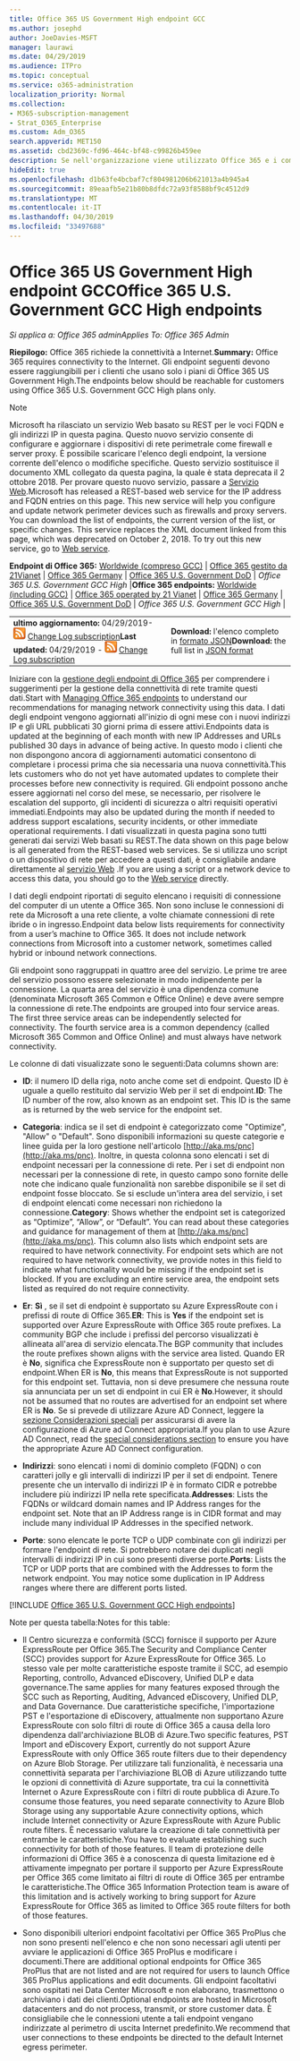```yaml
---
title: Office 365 US Government High endpoint GCC
ms.author: josephd
author: JoeDavies-MSFT
manager: laurawi
ms.date: 04/29/2019
ms.audience: ITPro
ms.topic: conceptual
ms.service: o365-administration
localization_priority: Normal
ms.collection:
- M365-subscription-management
- Strat_O365_Enterprise
ms.custom: Adm_O365
search.appverid: MET150
ms.assetid: cbd2369c-fd96-464c-bf48-c99826b459ee
description: Se nell'organizzazione viene utilizzato Office 365 e i computer della rete vengono limitati dalla connessione a Internet, di seguito sono elencati gli endpoint (FQDN, porte, URL, IPv4 e gli intervalli di indirizzi IPv6) che devono essere inclusi negli elenchi in uscita consentiti per garantire la i computer possono utilizzare correttamente Office 365.
hideEdit: true
ms.openlocfilehash: d1b63fe4bcbaf7cf804981206b621013a4b945a4
ms.sourcegitcommit: 89eaafb5e21b80b8dfdc72a93f8588bf9c4512d9
ms.translationtype: MT
ms.contentlocale: it-IT
ms.lasthandoff: 04/30/2019
ms.locfileid: "33497688"
---
```

# <a name="office-365-us-government-gcc-high-endpoints"></a><span data-ttu-id="28e7d-103">Office 365 US Government High endpoint GCC</span><span class="sxs-lookup"><span data-stu-id="28e7d-103">Office 365 U.S. Government GCC High endpoints</span></span>

 <span data-ttu-id="28e7d-104">*Si applica a: Office 365 admin*</span><span class="sxs-lookup"><span data-stu-id="28e7d-104">*Applies To: Office 365 Admin*</span></span>

<span data-ttu-id="28e7d-105">**Riepilogo:** Office 365 richiede la connettività a Internet.</span><span class="sxs-lookup"><span data-stu-id="28e7d-105">**Summary:** Office 365 requires connectivity to the Internet.</span></span> <span data-ttu-id="28e7d-106">Gli endpoint seguenti devono essere raggiungibili per i clienti che usano solo i piani di Office 365 US Government High.</span><span class="sxs-lookup"><span data-stu-id="28e7d-106">The endpoints below should be reachable for customers using Office 365 U.S. Government GCC High plans only.</span></span>
  
> [!NOTE]
> <span data-ttu-id="28e7d-p102">Microsoft ha rilasciato un servizio Web basato su REST per le voci FQDN e gli indirizzi IP in questa pagina. Questo nuovo servizio consente di configurare e aggiornare i dispositivi di rete perimetrale come firewall e server proxy. È possibile scaricare l'elenco degli endpoint, la versione corrente dell'elenco o modifiche specifiche. Questo servizio sostituisce il documento XML collegato da questa pagina, la quale è stata deprecata il 2 ottobre 2018. Per provare questo nuovo servizio, passare a [Servizio Web](office-365-ip-web-service.md).</span><span class="sxs-lookup"><span data-stu-id="28e7d-p102">Microsoft has released a REST-based web service for the IP address and FQDN entries on this page. This new service will help you configure and update network perimeter devices such as firewalls and proxy servers. You can download the list of endpoints, the current version of the list, or specific changes. This service replaces the XML document linked from this page, which was deprecated on October 2, 2018. To try out this new service, go to [Web service](office-365-ip-web-service.md).</span></span>
  
 <span data-ttu-id="28e7d-112">**Endpoint di Office 365:** [Worldwide (compreso GCC)](urls-and-ip-address-ranges.md) | [Office 365 gestito da 21Vianet](urls-and-ip-address-ranges-21vianet.md)  | [Office 365 Germany](office-365-germany-endpoints.md)  | [Office 365 U.S. Government DoD](office-365-u-s-government-dod-endpoints.md) | *Office 365 U.S. Government GCC High* |</span><span class="sxs-lookup"><span data-stu-id="28e7d-112">**Office 365 endpoints:** [Worldwide (including GCC)](urls-and-ip-address-ranges.md) | [Office 365 operated by 21 Vianet](urls-and-ip-address-ranges-21vianet.md)  | [Office 365 Germany](office-365-germany-endpoints.md)  | [Office 365 U.S. Government DoD](office-365-u-s-government-dod-endpoints.md) | *Office 365 U.S. Government GCC High* |</span></span>
  
|||
|:-----|:-----|
|<span data-ttu-id="28e7d-113">**ultimo aggiornamento:** 04/29/2019- ![RSS](media/5dc6bb29-25db-4f44-9580-77c735492c4b.png) [Change Log subscription](https://endpoints.office.com/version/USGOVGCCHigh?allversions=true&format=rss&clientrequestid=b10c5ed1-bad1-445f-b386-b919946339a7)</span><span class="sxs-lookup"><span data-stu-id="28e7d-113">**Last updated:** 04/29/2019 - ![RSS](media/5dc6bb29-25db-4f44-9580-77c735492c4b.png) [Change Log subscription](https://endpoints.office.com/version/USGOVGCCHigh?allversions=true&format=rss&clientrequestid=b10c5ed1-bad1-445f-b386-b919946339a7)</span></span> <br/> |<span data-ttu-id="28e7d-114">**Download:** l'elenco completo in [formato JSON](https://endpoints.office.com/endpoints/USGOVGCCHigh?clientrequestid=b10c5ed1-bad1-445f-b386-b919946339a7)</span><span class="sxs-lookup"><span data-stu-id="28e7d-114">**Download:** the full list in [JSON format](https://endpoints.office.com/endpoints/USGOVGCCHigh?clientrequestid=b10c5ed1-bad1-445f-b386-b919946339a7)</span></span> <br/> |
   
 <span data-ttu-id="28e7d-115">Iniziare con la [gestione degli endpoint di Office 365](managing-office-365-endpoints.md) per comprendere i suggerimenti per la gestione della connettività di rete tramite questi dati.</span><span class="sxs-lookup"><span data-stu-id="28e7d-115">Start with [Managing Office 365 endpoints](managing-office-365-endpoints.md) to understand our recommendations for managing network connectivity using this data.</span></span> <span data-ttu-id="28e7d-116">I dati degli endpoint vengono aggiornati all'inizio di ogni mese con i nuovi indirizzi IP e gli URL pubblicati 30 giorni prima di essere attivi.</span><span class="sxs-lookup"><span data-stu-id="28e7d-116">Endpoints data is updated at the beginning of each month with new IP Addresses and URLs published 30 days in advance of being active.</span></span> <span data-ttu-id="28e7d-117">In questo modo i clienti che non dispongono ancora di aggiornamenti automatici consentono di completare i processi prima che sia necessaria una nuova connettività.</span><span class="sxs-lookup"><span data-stu-id="28e7d-117">This lets customers who do not yet have automated updates to complete their processes before new connectivity is required.</span></span> <span data-ttu-id="28e7d-118">Gli endpoint possono anche essere aggiornati nel corso del mese, se necessario, per risolvere le escalation del supporto, gli incidenti di sicurezza o altri requisiti operativi immediati.</span><span class="sxs-lookup"><span data-stu-id="28e7d-118">Endpoints may also be updated during the month if needed to address support escalations, security incidents, or other immediate operational requirements.</span></span> <span data-ttu-id="28e7d-119">I dati visualizzati in questa pagina sono tutti generati dai servizi Web basati su REST.</span><span class="sxs-lookup"><span data-stu-id="28e7d-119">The data shown on this page below is all generated from the REST-based web services.</span></span> <span data-ttu-id="28e7d-120">Se si utilizza uno script o un dispositivo di rete per accedere a questi dati, è consigliabile andare direttamente al [servizio Web](office-365-ip-web-service.md) .</span><span class="sxs-lookup"><span data-stu-id="28e7d-120">If you are using a script or a network device to access this data, you should go to the [Web service](office-365-ip-web-service.md) directly.</span></span>

<span data-ttu-id="28e7d-p104">I dati degli endpoint riportati di seguito elencano i requisiti di connessione del computer di un utente a Office 365. Non sono incluse le connessioni di rete da Microsoft a una rete cliente, a volte chiamate connessioni di rete ibride o in ingresso.</span><span class="sxs-lookup"><span data-stu-id="28e7d-p104">Endpoint data below lists requirements for connectivity from a user’s machine to Office 365. It does not include network connections from Microsoft into a customer network, sometimes called hybrid or inbound network connections.</span></span>

<span data-ttu-id="28e7d-p105">Gli endpoint sono raggruppati in quattro aree del servizio. Le prime tre aree del servizio possono essere selezionate in modo indipendente per la connessione. La quarta area del servizio è una dipendenza comune (denominata Microsoft 365 Common e Office Online) e deve avere sempre la connessione di rete.</span><span class="sxs-lookup"><span data-stu-id="28e7d-p105">The endpoints are grouped into four service areas. The first three service areas can be independently selected for connectivity. The fourth service area is a common dependency (called Microsoft 365 Common and Office Online) and must always have network connectivity.</span></span>

<span data-ttu-id="28e7d-126">Le colonne di dati visualizzate sono le seguenti:</span><span class="sxs-lookup"><span data-stu-id="28e7d-126">Data columns shown are:</span></span>

- <span data-ttu-id="28e7d-p106">**ID**: il numero ID della riga, noto anche come set di endpoint. Questo ID è uguale a quello restituito dal servizio Web per il set di endpoint.</span><span class="sxs-lookup"><span data-stu-id="28e7d-p106">**ID**: The ID number of the row, also known as an endpoint set. This ID is the same as is returned by the web service for the endpoint set.</span></span>

- <span data-ttu-id="28e7d-p107">**Categoria**: indica se il set di endpoint è categorizzato come "Optimize", "Allow" o "Default". Sono disponibili informazioni su queste categorie e linee guida per la loro gestione nell'articolo [http://aka.ms/pnc](http://aka.ms/pnc). Inoltre, in questa colonna sono elencati i set di endpoint necessari per la connessione di rete. Per i set di endpoint non necessari per la connessione di rete, in questo campo sono fornite delle note che indicano quale funzionalità non sarebbe disponibile se il set di endpoint fosse bloccato. Se si esclude un'intera area del servizio, i set di endpoint elencati come necessari non richiedono la connessione.</span><span class="sxs-lookup"><span data-stu-id="28e7d-p107">**Category**: Shows whether the endpoint set is categorized as “Optimize”, “Allow”, or “Default”. You can read about these categories and guidance for management of them at [http://aka.ms/pnc](http://aka.ms/pnc). This column also lists which endpoint sets are required to have network connectivity. For endpoint sets which are not required to have network connectivity, we provide notes in this field to indicate what functionality would be missing if the endpoint set is blocked. If you are excluding an entire service area, the endpoint sets listed as required do not require connectivity.</span></span>

- <span data-ttu-id="28e7d-134">**Er**: **Sì** , se il set di endpoint è supportato su Azure ExpressRoute con i prefissi di route di Office 365.</span><span class="sxs-lookup"><span data-stu-id="28e7d-134">**ER**: This is **Yes** if the endpoint set is supported over Azure ExpressRoute with Office 365 route prefixes.</span></span> <span data-ttu-id="28e7d-135">La community BGP che include i prefissi del percorso visualizzati è allineata all'area di servizio elencata.</span><span class="sxs-lookup"><span data-stu-id="28e7d-135">The BGP community that includes the route prefixes shown aligns with the service area listed.</span></span> <span data-ttu-id="28e7d-136">Quando ER è **No**, significa che ExpressRoute non è supportato per questo set di endpoint.</span><span class="sxs-lookup"><span data-stu-id="28e7d-136">When ER is **No**, this means that ExpressRoute is not supported for this endpoint set.</span></span> <span data-ttu-id="28e7d-137">Tuttavia, non si deve presumere che nessuna route sia annunciata per un set di endpoint in cui ER è **No**.</span><span class="sxs-lookup"><span data-stu-id="28e7d-137">However, it should not be assumed that no routes are advertised for an endpoint set where ER is **No**.</span></span> <span data-ttu-id="28e7d-138">Se si prevede di utilizzare Azure AD Connect, leggere la [sezione Considerazioni speciali](https://docs.microsoft.com/azure/active-directory/connect/active-directory-AADconnect-instances#microsoft-azure-government-cloud) per assicurarsi di avere la configurazione di Azure ad Connect appropriata.</span><span class="sxs-lookup"><span data-stu-id="28e7d-138">If you plan to use Azure AD Connect, read the [special considerations section](https://docs.microsoft.com/azure/active-directory/connect/active-directory-AADconnect-instances#microsoft-azure-government-cloud) to ensure you have the appropriate Azure AD Connect configuration.</span></span>

- <span data-ttu-id="28e7d-p109">**Indirizzi**: sono elencati i nomi di dominio completo (FQDN) o con caratteri jolly e gli intervalli di indirizzi IP per il set di endpoint. Tenere presente che un intervallo di indirizzi IP è in formato CIDR e potrebbe includere più indirizzi IP nella rete specificata.</span><span class="sxs-lookup"><span data-stu-id="28e7d-p109">**Addresses**: Lists the FQDNs or wildcard domain names and IP Address ranges for the endpoint set. Note that an IP Address range is in CIDR format and may include many individual IP Addresses in the specified network.</span></span>
 
- <span data-ttu-id="28e7d-p110">**Porte**: sono elencate le porte TCP o UDP combinate con gli indirizzi per formare l'endpoint di rete. Si potrebbero notare dei duplicati negli intervalli di indirizzi IP in cui sono presenti diverse porte.</span><span class="sxs-lookup"><span data-stu-id="28e7d-p110">**Ports**: Lists the TCP or UDP ports that are combined with the Addresses to form the network endpoint. You may notice some duplication in IP Address ranges where there are different ports listed.</span></span>
 
[!INCLUDE [Office 365 U.S. Government GCC High endpoints](./includes/office-365-u.s.-government-gcc-high-endpoints.md)]

<span data-ttu-id="28e7d-143">Note per questa tabella:</span><span class="sxs-lookup"><span data-stu-id="28e7d-143">Notes for this table:</span></span>

- <span data-ttu-id="28e7d-144">Il Centro sicurezza e conformità (SCC) fornisce il supporto per Azure ExpressRoute per Office 365.</span><span class="sxs-lookup"><span data-stu-id="28e7d-144">The Security and Compliance Center (SCC) provides support for Azure ExpressRoute for Office 365.</span></span> <span data-ttu-id="28e7d-145">Lo stesso vale per molte caratteristiche esposte tramite il SCC, ad esempio Reporting, controllo, Advanced eDiscovery, Unified DLP e data governance.</span><span class="sxs-lookup"><span data-stu-id="28e7d-145">The same applies for many features exposed through the SCC such as Reporting, Auditing, Advanced eDiscovery, Unified DLP, and Data Governance.</span></span> <span data-ttu-id="28e7d-146">Due caratteristiche specifiche, l'importazione PST e l'esportazione di eDiscovery, attualmente non supportano Azure ExpressRoute con solo filtri di route di Office 365 a causa della loro dipendenza dall'archiviazione BLOB di Azure.</span><span class="sxs-lookup"><span data-stu-id="28e7d-146">Two specific features, PST Import and eDiscovery Export, currently do not support Azure ExpressRoute with only Office 365 route filters due to their dependency on Azure Blob Storage.</span></span> <span data-ttu-id="28e7d-147">Per utilizzare tali funzionalità, è necessaria una connettività separata per l'archiviazione BLOB di Azure utilizzando tutte le opzioni di connettività di Azure supportate, tra cui la connettività Internet o Azure ExpressRoute con i filtri di route pubblica di Azure.</span><span class="sxs-lookup"><span data-stu-id="28e7d-147">To consume those features, you need separate connectivity to Azure Blob Storage using any supportable Azure connectivity options, which include Internet connectivity or Azure ExpressRoute with Azure Public route filters.</span></span> <span data-ttu-id="28e7d-148">È necessario valutare la creazione di tale connettività per entrambe le caratteristiche.</span><span class="sxs-lookup"><span data-stu-id="28e7d-148">You have to evaluate establishing such connectivity for both of those features.</span></span> <span data-ttu-id="28e7d-149">Il team di protezione delle informazioni di Office 365 è a conoscenza di questa limitazione ed è attivamente impegnato per portare il supporto per Azure ExpressRoute per Office 365 come limitato ai filtri di route di Office 365 per entrambe le caratteristiche.</span><span class="sxs-lookup"><span data-stu-id="28e7d-149">The Office 365 Information Protection team is aware of this limitation and is actively working to bring support for Azure ExpressRoute for Office 365 as limited to Office 365 route filters for both of those features.</span></span>

- <span data-ttu-id="28e7d-150">Sono disponibili ulteriori endpoint facoltativi per Office 365 ProPlus che non sono presenti nell'elenco e che non sono necessari agli utenti per avviare le applicazioni di Office 365 ProPlus e modificare i documenti.</span><span class="sxs-lookup"><span data-stu-id="28e7d-150">There are additional optional endpoints for Office 365 ProPlus that are not listed and are not required for users to launch Office 365 ProPlus applications and edit documents.</span></span> <span data-ttu-id="28e7d-151">Gli endpoint facoltativi sono ospitati nei Data Center Microsoft e non elaborano, trasmettono o archiviano i dati dei clienti.</span><span class="sxs-lookup"><span data-stu-id="28e7d-151">Optional endpoints are hosted in Microsoft datacenters and do not process, transmit, or store customer data.</span></span> <span data-ttu-id="28e7d-152">È consigliabile che le connessioni utente a tali endpoint vengano indirizzate al perimetro di uscita Internet predefinito.</span><span class="sxs-lookup"><span data-stu-id="28e7d-152">We recommend that user connections to these endpoints be directed to the default Internet egress perimeter.</span></span>

